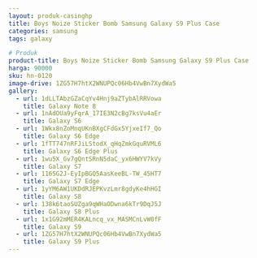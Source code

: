 ```yaml
---
layout: produk-casinghp
title: Boys Noize Sticker Bomb Samsung Galaxy S9 Plus Case
categories: samsung
tags: galaxy

# Produk
product-title: Boys Noize Sticker Bomb Samsung Galaxy S9 Plus Case
harga: 90000
sku: hn-0120
image-drive: 1ZG57H7htX2WNUPQc06Hb4VwBn7XydWa5
gallery:
  - url: 1dLLTAbzGZaCqYv4Hnj9aZTybAlRRVowa
    title: Galaxy Note 8
  - url: 1nAdOUa9yFqrA_17IE3N2cBg7ksVu4aEr
    title: Galaxy S6
  - url: 1Wkx8nZoMnqUKnBXgCFdGx5YjxeIf7_Qo
    title: Galaxy S6 Edge
  - url: 1fTT747nRFJiLStodX_qHqZmkGquRVML6
    title: Galaxy S6 Edge Plus
  - url: 1wu5X_Gv7gQntSRnN5daC_yx6HWYV7kVy
    title: Galaxy S7
  - url: 116SG2J-EyIpBGQ5AasKeeBL-TW_45HT7
    title: Galaxy S7 Edge
  - url: 1yYM6AW1UKDdRJEPKvzLmr8gdyKe4hHGI
    title: Galaxy S8
  - url: 138k6taoSUZga9qWHaODwna6kTr9DqJ5J
    title: Galaxy S8 Plus
  - url: 1x1G92mMER4KALncq_vx_MASMCnLvW0fF
    title: Galaxy S9
  - url: 1ZG57H7htX2WNUPQc06Hb4VwBn7XydWa5
    title: Galaxy S9 Plus
---
```

